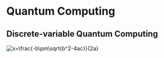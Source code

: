 # Quantum Computing
## Discrete-variable Quantum Computing
<img src="https://latex.codecogs.com/svg.latex?\Large&space;x=\frac{-b\pm\sqrt{b^2-4ac}}{2a}" title="x=\frac{-b\pm\sqrt{b^2-4ac}}{2a}" />
